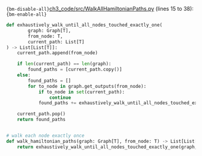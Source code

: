 `{bm-disable-all}`[ch3_code/src/WalkAllHamiltonianPaths.py](ch3_code/src/WalkAllHamiltonianPaths.py) (lines 15 to 38):`{bm-enable-all}`

```python
def exhaustively_walk_until_all_nodes_touched_exactly_one(
        graph: Graph[T],
        from_node: T,
        current_path: List[T]
) -> List[List[T]]:
    current_path.append(from_node)

    if len(current_path) == len(graph):
        found_paths = [current_path.copy()]
    else:
        found_paths = []
        for to_node in graph.get_outputs(from_node):
            if to_node in set(current_path):
                continue
            found_paths += exhaustively_walk_until_all_nodes_touched_exactly_one(graph, to_node, current_path)

    current_path.pop()
    return found_paths


# walk each node exactly once
def walk_hamiltonian_paths(graph: Graph[T], from_node: T) -> List[List[T]]:
    return exhaustively_walk_until_all_nodes_touched_exactly_one(graph, from_node, [])
```